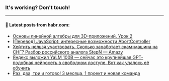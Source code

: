 ### It's working? Don't touch!

---
<!--
#### 🛠️ Technical stack:

![C++](https://img.shields.io/badge/C++-informational?logo=c%2B%2B&style=flat&logoColor=white&color=9C033A)
![Java](https://img.shields.io/badge/Java-informational?logo=java&style=flat&logoColor=white&color=007396)
![Kotlin](https://img.shields.io/badge/Kotlin-informational?logo=Kotlin&style=flat&logoColor=white&color=0095D5)
![JS](https://img.shields.io/badge/JS-informational?logo=javaScript&style=flat&logoColor=black&color=F7Df1E) <br>
![HTML5](https://img.shields.io/badge/HTML5-informational?logo=html5&style=flat&logoColor=white&color=E34F26)
![CSS3](https://img.shields.io/badge/CSS3-informational?logo=css3&style=flat&logoColor=white&color=157286)
![Sass](https://img.shields.io/badge/Saas-informational?logo=sass&style=flat&logoColor=white&color=hotpink)
![PHP](https://img.shields.io/badge/PHP-informational?logo=php&style=flat&logoColor=white&color=777BB4) <br>
![WebPAck](https://img.shields.io/badge/WebPack-informational?logo=webPack&style=flat&logoColor=white&color=FF6F00)
![Bootstrap](https://img.shields.io/badge/Bootstrap-informational?logo=Bootstrap&style=flat&logoColor=white&color=7952B3)
![MySQL](https://img.shields.io/badge/MySQL-informational?logo=MySQL&style=flat&logoColor=white&color=00f) <br>
![NodeJS](https://img.shields.io/badge/NodeJS-informational?logo=node.js&style=flat&logoColor=white&color=43853D)
![Spring](https://img.shields.io/badge/Spring-informational?logo=Spring&style=flat&logoColor=white&color=0A9EDC)
![Angular](https://img.shields.io/badge/Vue-informational?logo=vue.js&style=flat&logoColor=white&color=red)
![Git](https://img.shields.io/badge/Git-informational?logo=git&style=flat&logoColor=white&color=darkorange)

___
-->

#### 💬 Latest posts from habr.com:

<!-- BLOG-POST-LIST:START -->
- [Основы линейной алгебры для 3D-приложений. Урок 2](https://habr.com/ru/post/672930/?utm_source=habrahabr&utm_medium=rss&utm_campaign=672930)
- [[Перевод] JavaScript: интересные возможности AbortController](https://habr.com/ru/post/673048/?utm_source=habrahabr&utm_medium=rss&utm_campaign=673048)
- [Хейтить нельзя участвовать. Сколько заработает скам-машина на СНГ? Разбор российского аналога StepN — Amazy](https://habr.com/ru/post/673044/?utm_source=habrahabr&utm_medium=rss&utm_campaign=673044)
- [Яндекс выложил YaLM 100B — сейчас это крупнейшая GPT-подобная нейросеть в свободном доступе. Вот как удалось её обучить](https://habr.com/ru/post/672396/?utm_source=habrahabr&utm_medium=rss&utm_campaign=672396)
- [Раз, два, три и готово! 3 месяца, 1 проект и новая команда](https://habr.com/ru/post/673008/?utm_source=habrahabr&utm_medium=rss&utm_campaign=673008)
<!-- BLOG-POST-LIST:END -->
